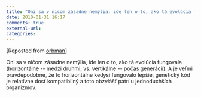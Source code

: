 ```yaml
---
title: "Oni sa v ničom zásadne nemýlia, ide len o to, ako tá evolúcia fungovala (hori..."
date: 2010-01-31 16:17
comments: true
external-url:
categories:
---
```

[Reposted from [orbman][1]]

Oni sa v ničom zásadne nemýlia, ide len o to, ako tá evolúcia fungovala (horizontálne -- medzi druhmi, vs. vertikálne -- počas generácií). A je veľmi pravdepodobné, že to horizontálne kedysi fungovalo lepšie, genetický kód je relatívne dosť kompatibilný a toto obzvlášť patrí u jednoduchších organizmov.

  [1]: http://orbman.soup.io/post/43806624/Velmi-zaj-mav-l-nek-o-evoluci
